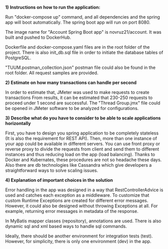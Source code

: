 **1) Instructions on how to run the application:**

Run "docker-compose up" command, and all dependencies and the spring app will boot automatically. 
The spring boot app will run on port 8080.

The image name for "Account Spring Boot app" is novruz21/account.
It was built and pushed to DockerHub.

Dockerfile and docker-compose.yaml files are in the root folder of the project.
There is also init_db.sql file in order to initiate the database tables of PostgreSQL.

"TUUM.postman_collection.json" postman file could also be found in the root folder. All request samples are provided.

**2) Estimate on how many transactions can handle per second**

In order to estimate that, JMeter was used to make requests to create transactions
From results, it can be estimated that 230-250 requests to proceed under 1 second are 
successful. The "Thread Group.jmx" file could be opened in JMeter software to be analyzed 
for configurations.

**3) Describe what do you have to consider to be able to scale applications horizontally**

First, you have to design you spring application to be completely stateless (It is also the requirement for REST API). 
Then, more than one instance of your app could be available in different servers.
You can use front proxy or reverse proxy to divide the requests from client and send them to different instances and thus 
reducing load on the app (load balancing). Thanks to Docker and Kubernates, these procedures are not so headache these days. 
Also there are db technologies like Cassandra which give developers a straightforward ways to solve scaling issues.

**4) Explanation of important choices in the solution**

Error handling in the app was designed in a way that RestControllerAdvice is used and catches each exception as a middleware. 
To customize that custom Runtime Exceptions are created for different error messages.
However, it could also be designed without throwing Exceptions at all. For example, 
returning error messages in metadata of the response.

In MyBatis mapper classes (repository), annotations are used. There is also dynamic sql and xml based ways to handle sql commands.

Ideally, there should be another environment for integration tests (test). However, for simplicity, there is only one environment (dev) in the app.
